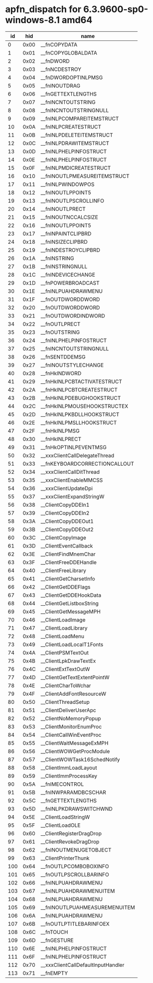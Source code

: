 # apfn_dispatch for 6.3.9600-sp0-windows-8.1 amd64

|id|hid|name
|------|------|------
| 0 | 0x00 | __fnCOPYDATA
| 1 | 0x01 | __fnCOPYGLOBALDATA
| 2 | 0x02 | __fnDWORD
| 3 | 0x03 | __fnNCDESTROY
| 4 | 0x04 | __fnDWORDOPTINLPMSG
| 5 | 0x05 | __fnINOUTDRAG
| 6 | 0x06 | __fnGETTEXTLENGTHS
| 7 | 0x07 | __fnINCNTOUTSTRING
| 8 | 0x08 | __fnINCNTOUTSTRINGNULL
| 9 | 0x09 | __fnINLPCOMPAREITEMSTRUCT
| 10 | 0x0A | __fnINLPCREATESTRUCT
| 11 | 0x0B | __fnINLPDELETEITEMSTRUCT
| 12 | 0x0C | __fnINLPDRAWITEMSTRUCT
| 13 | 0x0D | __fnINLPHELPINFOSTRUCT
| 14 | 0x0E | __fnINLPHELPINFOSTRUCT
| 15 | 0x0F | __fnINLPMDICREATESTRUCT
| 16 | 0x10 | __fnINOUTLPMEASUREITEMSTRUCT
| 17 | 0x11 | __fnINLPWINDOWPOS
| 18 | 0x12 | __fnINOUTLPPOINT5
| 19 | 0x13 | __fnINOUTLPSCROLLINFO
| 20 | 0x14 | __fnINOUTLPRECT
| 21 | 0x15 | __fnINOUTNCCALCSIZE
| 22 | 0x16 | __fnINOUTLPPOINT5
| 23 | 0x17 | __fnINPAINTCLIPBRD
| 24 | 0x18 | __fnINSIZECLIPBRD
| 25 | 0x19 | __fnINDESTROYCLIPBRD
| 26 | 0x1A | __fnINSTRING
| 27 | 0x1B | __fnINSTRINGNULL
| 28 | 0x1C | __fnINDEVICECHANGE
| 29 | 0x1D | __fnPOWERBROADCAST
| 30 | 0x1E | __fnINLPUAHDRAWMENU
| 31 | 0x1F | __fnOUTDWORDDWORD
| 32 | 0x20 | __fnOUTDWORDDWORD
| 33 | 0x21 | __fnOUTDWORDINDWORD
| 34 | 0x22 | __fnOUTLPRECT
| 35 | 0x23 | __fnOUTSTRING
| 36 | 0x24 | __fnINLPHELPINFOSTRUCT
| 37 | 0x25 | __fnINCNTOUTSTRINGNULL
| 38 | 0x26 | __fnSENTDDEMSG
| 39 | 0x27 | __fnINOUTSTYLECHANGE
| 40 | 0x28 | __fnHkINDWORD
| 41 | 0x29 | __fnHkINLPCBTACTIVATESTRUCT
| 42 | 0x2A | __fnHkINLPCBTCREATESTRUCT
| 43 | 0x2B | __fnHkINLPDEBUGHOOKSTRUCT
| 44 | 0x2C | __fnHkINLPMOUSEHOOKSTRUCTEX
| 45 | 0x2D | __fnHkINLPKBDLLHOOKSTRUCT
| 46 | 0x2E | __fnHkINLPMSLLHOOKSTRUCT
| 47 | 0x2F | __fnHkINLPMSG
| 48 | 0x30 | __fnHkINLPRECT
| 49 | 0x31 | __fnHkOPTINLPEVENTMSG
| 50 | 0x32 | __xxxClientCallDelegateThread
| 51 | 0x33 | __fnKEYBOARDCORRECTIONCALLOUT
| 52 | 0x34 | __xxxClientCallDitThread
| 53 | 0x35 | __xxxClientEnableMMCSS
| 54 | 0x36 | __xxxClientUpdateDpi
| 55 | 0x37 | __xxxClientExpandStringW
| 56 | 0x38 | __ClientCopyDDEIn1
| 57 | 0x39 | __ClientCopyDDEIn2
| 58 | 0x3A | __ClientCopyDDEOut1
| 59 | 0x3B | __ClientCopyDDEOut2
| 60 | 0x3C | __ClientCopyImage
| 61 | 0x3D | __ClientEventCallback
| 62 | 0x3E | __ClientFindMnemChar
| 63 | 0x3F | __ClientFreeDDEHandle
| 64 | 0x40 | __ClientFreeLibrary
| 65 | 0x41 | __ClientGetCharsetInfo
| 66 | 0x42 | __ClientGetDDEFlags
| 67 | 0x43 | __ClientGetDDEHookData
| 68 | 0x44 | __ClientGetListboxString
| 69 | 0x45 | __ClientGetMessageMPH
| 70 | 0x46 | __ClientLoadImage
| 71 | 0x47 | __ClientLoadLibrary
| 72 | 0x48 | __ClientLoadMenu
| 73 | 0x49 | __ClientLoadLocalT1Fonts
| 74 | 0x4A | __ClientPSMTextOut
| 75 | 0x4B | __ClientLpkDrawTextEx
| 76 | 0x4C | __ClientExtTextOutW
| 77 | 0x4D | __ClientGetTextExtentPointW
| 78 | 0x4E | __ClientCharToWchar
| 79 | 0x4F | __ClientAddFontResourceW
| 80 | 0x50 | __ClientThreadSetup
| 81 | 0x51 | __ClientDeliverUserApc
| 82 | 0x52 | __ClientNoMemoryPopup
| 83 | 0x53 | __ClientMonitorEnumProc
| 84 | 0x54 | __ClientCallWinEventProc
| 85 | 0x55 | __ClientWaitMessageExMPH
| 86 | 0x56 | __ClientWOWGetProcModule
| 87 | 0x57 | __ClientWOWTask16SchedNotify
| 88 | 0x58 | __ClientImmLoadLayout
| 89 | 0x59 | __ClientImmProcessKey
| 90 | 0x5A | __fnIMECONTROL
| 91 | 0x5B | __fnINWPARAMDBCSCHAR
| 92 | 0x5C | __fnGETTEXTLENGTHS
| 93 | 0x5D | __fnINLPKDRAWSWITCHWND
| 94 | 0x5E | __ClientLoadStringW
| 95 | 0x5F | __ClientLoadOLE
| 96 | 0x60 | __ClientRegisterDragDrop
| 97 | 0x61 | __ClientRevokeDragDrop
| 98 | 0x62 | __fnINOUTMENUGETOBJECT
| 99 | 0x63 | __ClientPrinterThunk
| 100 | 0x64 | __fnOUTLPCOMBOBOXINFO
| 101 | 0x65 | __fnOUTLPSCROLLBARINFO
| 102 | 0x66 | __fnINLPUAHDRAWMENU
| 103 | 0x67 | __fnINLPUAHDRAWMENUITEM
| 104 | 0x68 | __fnINLPUAHDRAWMENU
| 105 | 0x69 | __fnINOUTLPUAHMEASUREMENUITEM
| 106 | 0x6A | __fnINLPUAHDRAWMENU
| 107 | 0x6B | __fnOUTLPTITLEBARINFOEX
| 108 | 0x6C | __fnTOUCH
| 109 | 0x6D | __fnGESTURE
| 110 | 0x6E | __fnINLPHELPINFOSTRUCT
| 111 | 0x6F | __fnINLPHELPINFOSTRUCT
| 112 | 0x70 | __xxxClientCallDefaultInputHandler
| 113 | 0x71 | __fnEMPTY



